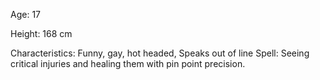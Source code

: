 Age: 17

Height: 168 cm

Characteristics: Funny, gay, hot headed, Speaks out of line
Spell: Seeing critical injuries and healing them with pin point precision.

